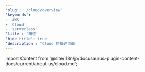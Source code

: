 ```yaml
---
'slug': '/cloud/overview'
'keywords':
- 'AWS'
- 'Cloud'
- 'serverless'
'title': '概述'
'hide_title': true
'description': 'Cloud 的概述页面'
---
```


import Content from '@site/i18n/jp/docusaurus-plugin-content-docs/current/about-us/cloud.md';

<Content />

